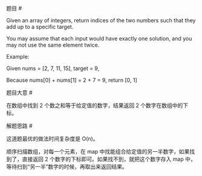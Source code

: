 题目 #

Given an array of integers, return indices of the two numbers such that they add up to a specific target.

You may assume that each input would have exactly one solution, and you may not use the same element twice.

Example:


Given nums = [2, 7, 11, 15], target = 9,

Because nums[0] + nums[1] = 2 + 7 = 9,
return [0, 1]

题目大意 #

在数组中找到 2 个数之和等于给定值的数字，结果返回 2 个数字在数组中的下标。

解题思路 #

这道题最优的做法时间复杂度是 O(n)。

顺序扫描数组，对每一个元素，在 map 中找能组合给定值的另一半数字，如果找到了，直接返回 2 个数字的下标即可。如果找不到，就把这个数字存入 map 中，等待扫到“另一半”数字的时候，再取出来返回结果。
